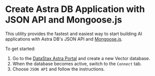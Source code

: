 # Create Astra DB Application with JSON API and Mongoose.js

This utility provides the fastest and easiest way to start building AI applications with Astra DB's JSON API and [Mongoose.js](https://mongoosejs.com/).

To get started:

1. Go to the [DataStax Astra Portal](https://astra.datastax.com/) and create a new Vector database.
1. When the database becomes active, switch to the `Connect` tab.
1. Choose `JSON API` and follow the instructions.
